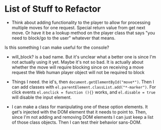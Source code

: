 # List of Stuff to Refactor

- Think about adding functionality to the player to allow for
processing multiple moves for one request. Special return value from
get next move. Or have it be a lookup method on the player class that
says "you need to block/go to the user" whatever that means.

Is this something I can make useful for the console?

- will_block? is a bad name. But it's unclear what a better one is
since I'm not actually using it yet. Maybe it's not so bad. It is
actually about whether the move will require blocking since on
receiving a move request the Web human player object will not be
required to block


- Things I need.  the id's, then `document.getElementById("move*")`.  Then I can add
  classes with `el.parentElement.classList.add("*-marker")`. For click
  events `el.onclick = function (){}` works, and `el.disable = true`
  will disable the input element.

- I can make a class for manipulating one of these option elements. It
  get's injected with the DOM element that it needs to point to.
  Then, since I'm not adding and removing DOM elements I can just keep
  a list of those class objects. Then I can test their behavior sans-DOM.
